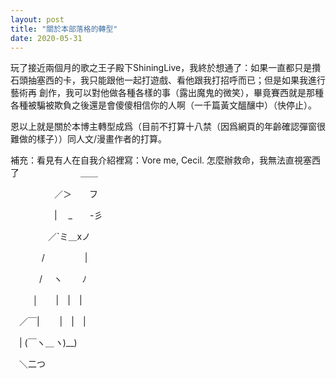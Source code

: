 ```yaml
---
layout: post
title: "關於本部落格的轉型"
date: 2020-05-31
---
```

玩了接近兩個月的歌之王子殿下ShiningLive，我終於想通了：如果一直都只是攢石頭抽塞西的卡，我只能跟他一起打遊戲、看他跟我打招呼而已；但是如果我進行藝術再
創作，我可以對他做各種各樣的事（露出魔鬼的微笑），畢竟賽西就是那種各種被騙被欺負之後還是會傻傻相信你的人啊（一千篇黃文醞釀中）（快停止）。

恩以上就是關於本博主轉型成爲（目前不打算十八禁（因爲網頁的年齡確認彈窗很難做的樣子））同人文/漫畫作者的打算。

補充：看見有人在自我介紹裡寫：Vore me, Cecil. 怎麼辦救命，我無法直視塞西了　　　　　　　＿＿

　　　　　／＞　　フ

　　　　　| 　_　　-彡

　 　　　／`ミ＿xノ

　　 　 /　　　 　 |

　　　 /　 ヽ　　 ﾉ

　 　 │　　|　|　|

　／￣|　　 |　|　|

　| (￣ヽ＿_ヽ_)__)

　＼二つ
